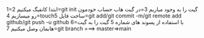 1=ابتدا کانفیگ میکنیم
2=git init گیت را به وجود میاریم
3=در گیت هاب حساب خودمون رو میسازیم
4=touchساخت فایل
5=git add/git commit -m/git remote add github/git push -u github
6=با استفاده از پسوند های شماره 5 گیت را به گیت هابمان وصل میکنیم
7=git branch ===> master=>main
